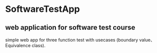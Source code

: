 # SoftwareTestApp
web application for software test course
---
simple web app for three function test with usecases (boundary value、Equivalence class).

